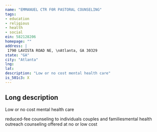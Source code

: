 ```yaml
---
name: "EMMANUEL CTR F0R PASTORAL COUNSELING"
tags:
- education
- religious
- health
- social
ein: 582128206
homepage: ""
address: |
 1790 LAVISTA ROAD NE, \nAtlanta, GA 30329
state: "GA"
city: "Atlanta"
lng: 
lat: 
description: "Low or no cost mental health care"
is_501c3: X
---
```


## Long description

Low or no cost mental health care
  
  reduced-fee counseling to individuals couples and familiesmental health outreach counseling offered at no or low cost
